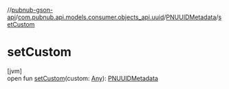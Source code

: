//[pubnub-gson-api](../../../index.md)/[com.pubnub.api.models.consumer.objects_api.uuid](../index.md)/[PNUUIDMetadata](index.md)/[setCustom](set-custom.md)

# setCustom

[jvm]\
open fun [setCustom](set-custom.md)(custom: [Any](https://kotlinlang.org/api/latest/jvm/stdlib/kotlin/-any/index.html)): [PNUUIDMetadata](index.md)
